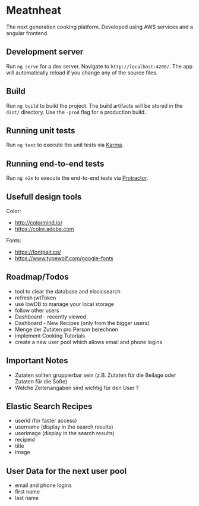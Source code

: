 # Meatnheat

The next generation cooking platform. Developed using AWS services and a angular frontend.

## Development server

Run `ng serve` for a dev server. Navigate to `http://localhost:4200/`. The app will automatically reload if you change any of the source files.

## Build

Run `ng build` to build the project. The build artifacts will be stored in the `dist/` directory. Use the `-prod` flag for a production build.

## Running unit tests

Run `ng test` to execute the unit tests via [Karma](https://karma-runner.github.io).

## Running end-to-end tests

Run `ng e2e` to execute the end-to-end tests via [Protractor](http://www.protractortest.org/).

## Usefull design tools
Color:
- http://colormind.io/
- https://color.adobe.com

Fonts:
- https://fontpair.co/
- https://www.typewolf.com/google-fonts


## Roadmap/Todos
- tool to clear the database and elasicsearch 
- refresh jwtToken
- use lowDB to manage your local storage
- follow other users
- Dashboard - recently viewed
- Dashboard - New Recipes (only from the bigger users)
- Menge der Zutaten pro Person berechnen
- implement Cooking Tutorials
- create a new user pool which allows email and phone logins

## Important Notes
- Zutaten sollten gruppierbar sein (z.B. Zutaten für die Beilage oder Zutaten für die Soße)
- Welche Zeitenangaben sind wichtig für den User ?


## Elastic Search Recipes
- userid (for faster access)
- username (display in the search results)
- userimage (display in the search results)
- recipeid
- title
- image

## User Data for the next user pool

- email and phone logins
- first name
- last name